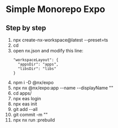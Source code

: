 # Simple Monorepo Expo

## Step by step

1. npx create-nx-workspace@latest <monorepo-name> --preset=ts
1. cd <monorepo-name>
1. open nx.json and modify this line:
   ```
   "workspaceLayout": {
     "appsDir": "apps",
     "libsDir": "libs"
   }
   ```
1. npm i -D @nx/expo
1. npx nx @nx/expo:app --name <app-name> --displayName "<app-display-name>"
1. cd apps/<app-name>
1. npx eas login
1. npx eas init
1. git add --all
1. git commit -m "<commit-message>"
1. npx nx run <app-name>:prebuild
